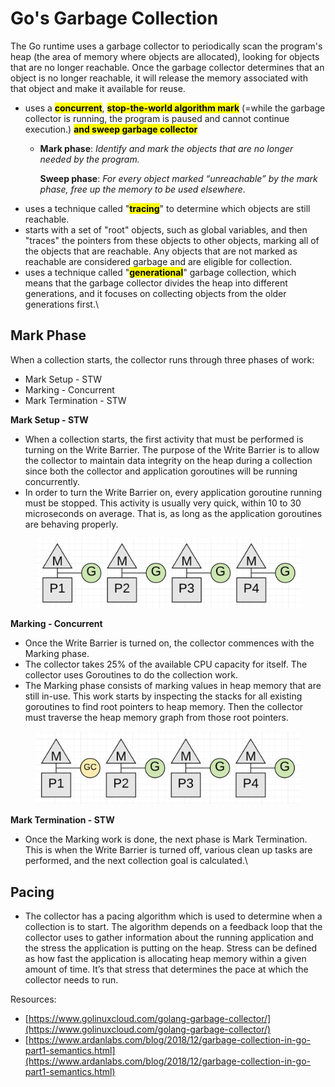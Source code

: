 # Go's Garbage Collection

The Go runtime uses a garbage collector to periodically scan the program's heap (the area of memory where objects are allocated), looking for objects that are no longer reachable. Once the garbage collector determines that an object is no longer reachable, it will release the memory associated with that object and make it available for reuse.

* uses a <mark style="background-color:yellow;">**concurrent**</mark>, <mark style="background-color:yellow;">**stop-the-world algorithm mark**</mark> (=while the garbage collector is running, the program is paused and cannot continue execution.) <mark style="background-color:yellow;">**and sweep garbage collector**</mark>
  *   **Mark phase**: _Identify and mark the objects that are no longer needed by the program._

      **Sweep phase**: _For every object marked “unreachable” by the mark phase, free up the memory to be used elsewhere._
* uses a technique called "<mark style="background-color:yellow;">**tracing**</mark>" to determine which objects are still reachable.
* starts with a set of "root" objects, such as global variables, and then "traces" the pointers from these objects to other objects, marking all of the objects that are reachable. Any objects that are not marked as reachable are considered garbage and are eligible for collection.
* uses a technique called "<mark style="background-color:yellow;">**generational**</mark>" garbage collection, which means that the garbage collector divides the heap into different generations, and it focuses on collecting objects from the older generations first.\


## Mark Phase

When a collection starts, the collector runs through three phases of work:

* Mark Setup - STW
* Marking - Concurrent
* Mark Termination - STW

**Mark Setup - STW**

* When a collection starts, the first activity that must be performed is turning on the Write Barrier. The purpose of the Write Barrier is to allow the collector to maintain data integrity on the heap during a collection since both the collector and application goroutines will be running concurrently.
* In order to turn the Write Barrier on, every application goroutine running must be stopped. This activity is usually very quick, within 10 to 30 microseconds on average. That is, as long as the application goroutines are behaving properly.

<figure><img src="../.gitbook/assets/image (16).png" alt=""><figcaption></figcaption></figure>

**Marking - Concurrent**

* Once the Write Barrier is turned on, the collector commences with the Marking phase.
* The collector takes 25% of the available CPU capacity for itself. The collector uses Goroutines to do the collection work.
* The Marking phase consists of marking values in heap memory that are still in-use. This work starts by inspecting the stacks for all existing goroutines to find root pointers to heap memory. Then the collector must traverse the heap memory graph from those root pointers.

<figure><img src="../.gitbook/assets/image (5).png" alt=""><figcaption></figcaption></figure>

**Mark Termination - STW**

* Once the Marking work is done, the next phase is Mark Termination. This is when the Write Barrier is turned off, various clean up tasks are performed, and the next collection goal is calculated.\


## Pacing

* The collector has a pacing algorithm which is used to determine when a collection is to start. The algorithm depends on a feedback loop that the collector uses to gather information about the running application and the stress the application is putting on the heap. Stress can be defined as how fast the application is allocating heap memory within a given amount of time. It’s that stress that determines the pace at which the collector needs to run.



Resources:

* [https://www.golinuxcloud.com/golang-garbage-collector/](https://www.golinuxcloud.com/golang-garbage-collector/)
* [https://www.ardanlabs.com/blog/2018/12/garbage-collection-in-go-part1-semantics.html](https://www.ardanlabs.com/blog/2018/12/garbage-collection-in-go-part1-semantics.html)
